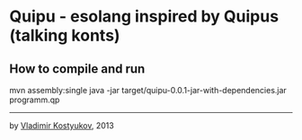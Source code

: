 Quipu - esolang inspired by Quipus (talking konts)
==================================================

How to compile and run
----------------------

  mvn assembly:single
  java -jar target/quipu-0.0.1-jar-with-dependencies.jar programm.qp



----
by [Vladimir Kostyukov](http://vkostyukov.ru), 2013
